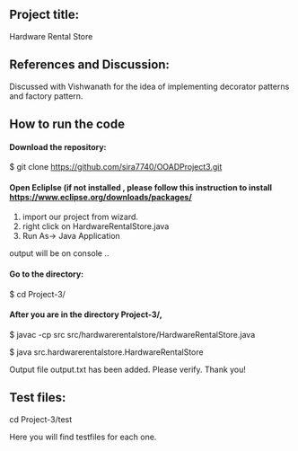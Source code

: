 ## Project title:

Hardware Rental Store


## References and Discussion:
Discussed with Vishwanath for the idea of implementing decorator patterns and factory pattern.


## How to run the code

#### Download the repository:

$ git clone https://github.com/sira7740/OOADProject3.git

#### Open Ecliplse (if not installed , please follow this instruction to install https://www.eclipse.org/downloads/packages/

1) import our project from wizard.
2) right click on HardwareRentalStore.java 
3) Run As-> Java Application 

output will be on console ..

#### Go to the directory:

$ cd Project-3/

#### After you are in the directory Project-3/,

$ javac -cp src src/hardwarerentalstore/HardwareRentalStore.java

$ java src.hardwarerentalstore.HardwareRentalStore

Output file output.txt has been added. Please verify. Thank you!

## Test files:

cd Project-3/test

Here you will find testfiles for each one.
